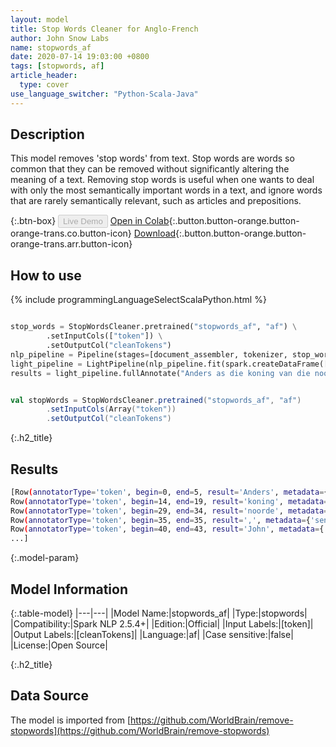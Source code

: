 ```yaml
---
layout: model
title: Stop Words Cleaner for Anglo-French
author: John Snow Labs
name: stopwords_af
date: 2020-07-14 19:03:00 +0800
tags: [stopwords, af]
article_header:
  type: cover
use_language_switcher: "Python-Scala-Java"
---
```


## Description
This model removes 'stop words' from text. Stop words are words so common that they can be removed without significantly altering the meaning of a text. Removing stop words is useful when one wants to deal with only the most semantically important words in a text, and ignore words that are rarely semantically relevant, such as articles and prepositions.

{:.btn-box}
<button class="button button-orange" disabled>Live Demo</button>
[Open in Colab](https://github.com/JohnSnowLabs/spark-nlp-workshop/blob/b2eb08610dd49d5b15077cc499a94b4ec1e8b861/jupyter/annotation/english/stop-words/StopWordsCleaner.ipynb){:.button.button-orange.button-orange-trans.co.button-icon}
[Download](https://s3.amazonaws.com/auxdata.johnsnowlabs.com/public/models/stopwords_af_af_2.5.4_2.4_1594742440083.zip){:.button.button-orange.button-orange-trans.arr.button-icon}

## How to use

<div class="tabs-box" markdown="1">

{% include programmingLanguageSelectScalaPython.html %}

```python

stop_words = StopWordsCleaner.pretrained("stopwords_af", "af") \
        .setInputCols(["token"]) \
        .setOutputCol("cleanTokens")
nlp_pipeline = Pipeline(stages=[document_assembler, tokenizer, stop_words])
light_pipeline = LightPipeline(nlp_pipeline.fit(spark.createDataFrame([['']]).toDF("text")))
results = light_pipeline.fullAnnotate("Anders as die koning van die noorde, is John Snow 'n Engelse dokter en 'n leier in die ontwikkeling van narkose en mediese higiëne.")
```

```scala

val stopWords = StopWordsCleaner.pretrained("stopwords_af", "af")
        .setInputCols(Array("token"))
        .setOutputCol("cleanTokens")
```

{:.h2_title}
## Results

```bash
[Row(annotatorType='token', begin=0, end=5, result='Anders', metadata={'sentence': '0'}, embeddings=[]),
Row(annotatorType='token', begin=14, end=19, result='koning', metadata={'sentence': '0'}, embeddings=[]),
Row(annotatorType='token', begin=29, end=34, result='noorde', metadata={'sentence': '0'}, embeddings=[]),
Row(annotatorType='token', begin=35, end=35, result=',', metadata={'sentence': '0'}, embeddings=[]),
Row(annotatorType='token', begin=40, end=43, result='John', metadata={'sentence': '0'}, embeddings=[]),
...]
```

{:.model-param}
## Model Information

{:.table-model}
|---|---|
|Model Name:|stopwords_af|
|Type:|stopwords|
|Compatibility:|Spark NLP 2.5.4+|
|Edition:|Official|
|Input Labels:|[token]|
|Output Labels:|[cleanTokens]|
|Language:|af|
|Case sensitive:|false|
|License:|Open Source|

{:.h2_title}
## Data Source
The model is imported from [https://github.com/WorldBrain/remove-stopwords](https://github.com/WorldBrain/remove-stopwords)